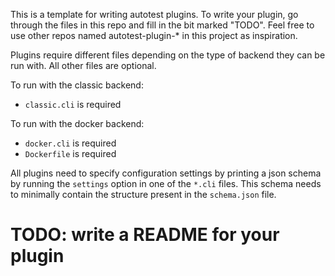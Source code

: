This is a template for writing autotest plugins. 
To write your plugin, go through the files in this repo and fill in the bit marked "TODO".
Feel free to use other repos named autotest-plugin-* in this project as inspiration.

Plugins require different files depending on the type of backend they can be run with. All other files are optional.

To run with the classic backend: 

- `classic.cli` is required

To run with the docker backend:

- `docker.cli` is required
- `Dockerfile` is required

All plugins need to specify configuration settings by printing a json schema by running the `settings` 
option in one of the `*.cli` files. This schema needs to minimally contain the structure present in the
`schema.json` file.

# TODO: write a README for your plugin